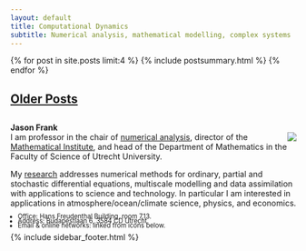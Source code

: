 ```yaml
---
layout: default
title: Computational Dynamics
subtitle: Numerical analysis, mathematical modelling, complex systems
---
```


<div class="span12">

<span>
<div class="span7">
{% for post in site.posts limit:4 %}
{% include postsummary.html %}
{% endfor %}
<h2><a href="archives.html">Older Posts</a><h2>
</div>
</span>


<div class="span4">

<b>Jason Frank</b></br>
<img src="assets/img/jason_frank_400px.jpg" align="right"></img>
I am professor in the chair of <a href="https://www.uu.nl/staff/JEFrank">numerical analysis</a>, 
director of the <a href="https://www.uu.nl/en/organisation/mathematical-institute">Mathematical Institute</a>, and head of the Department of Mathematics in the Faculty of Science of Utrecht University.

My <a href="research.html">research</a> addresses numerical methods for ordinary, partial and stochastic differential equations, multiscale modelling and data assimilation with applications to science and technology.  In particular I am interested in applications in atmosphere/ocean/climate science, physics, and economics.

<ul class="unstyled" style="font-size:.8em;line-height=.8em">
  <li style="margin:-6px"> Office: Hans Freudenthal Building, room 7.13.</li>
  <li style="margin:-6px"> Address: Budapestlaan 6, 3584 CD Utrecht.</li>
  
<li style="margin:-6px"> Email &amp; online networks: linked from icons below. </li>
</ul>

<span>
  {% include sidebar_footer.html %}
</span>
</div>

</div>
